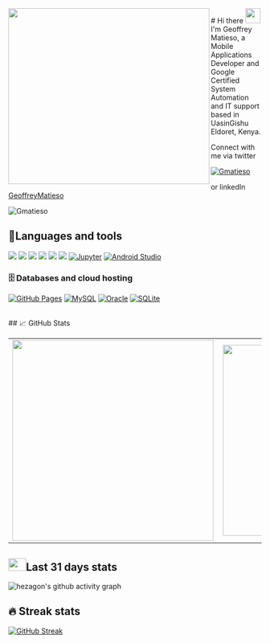 
<img align="left" height="350" width="400" src="https://cdn.dribbble.com/users/2238041/screenshots/4763918/working.gif" /> 
# Hi there <img src="https://raw.githubusercontent.com/MartinHeinz/MartinHeinz/master/wave.gif" width="30px"> 
I'm Geoffrey Matieso, a Mobile Applications Developer  and Google Certified System Automation and IT support based in  UasinGishu Eldoret, Kenya.

<p>Connect with me via twitter <p align="left"> <a href="https://twitter.com/Gmatieso" target="blank"><img src="https://img.shields.io/twitter/follow/Gmatieso?logo=twitter&style=for-the-badge" alt="Gmatieso" /></a> </p> or linkedIn <a href=https://www.linkedin.com/in/geoffreymatieso/>GeoffreyMatieso</a></p>


<p align="left"> <img src="https://komarev.com/ghpvc/?username=Gmatieso&label=Profile%20views&color=0e75b6&style=flat" alt="Gmatieso" /> </p>

## 🔧Languages and tools
![](https://img.shields.io/badge/Code-Kotlin-informational?style=flat&logo=Kotlin&logoColor=white&color=2bbc8a)
![](https://img.shields.io/badge/Code-C-informational?style=flat&logo=C&logoColor=white&color=2bbc8a)
![](https://img.shields.io/badge/Tools-Android-informational?style=flat&logo=Android&logoColor=white&color=2bbc8a)
![](https://img.shields.io/badge/Tools-Git-informational?style=flat&logo=Git&logoColor=white&color=2bbc8a)
![](https://img.shields.io/badge/Tools-Intellij-informational?style=flat&logo=IntellijIDEA&logoColor=white&color=2bbc8a)
![](https://img.shields.io/badge/Code-Python-informational?style=flat&logo=python&logoColor=white&color=2bbc8a)
<a href="#"><img alt="Jupyter" src="https://img.shields.io/badge/Jupyter-F37626.svg?logo=Jupyter&logoColor=white"></a>
<a href="#"><img alt="Android Studio" src="https://img.shields.io/badge/Android%20Studio-008678.svg?logo=android-studio&logoColor=white"></a>
### 🗄️ Databases and cloud hosting
<p>
    <a href="#"><img alt="GitHub Pages" src="https://img.shields.io/badge/GitHub%20Pages-327FC7.svg?logo=github&logoColor=white"></a>
    <a href="#"><img alt="MySQL" src="https://img.shields.io/badge/MySQL-00f.svg?logo=mysql&logoColor=white"></a>
    <a href="#"><img alt="Oracle" src ="https://img.shields.io/badge/Oracle-F00000.svg?logo=oracle&logoColor=white"></a>
    <a href="#"><img alt="SQLite" src ="https://img.shields.io/badge/SQLite-07405e.svg?logo=sqlite&logoColor=white"></a>
</p>
<br>
## &#x1f4c8; GitHub Stats
<center>
  <table>
    <tr>
        <td><img width="400px" align="left" src="https://github-readme-stats.vercel.app/api?username=Gmatieso&count_private=true&show_icons=true&theme=dark&layout=compact" /></td>
        <td><img width="380px" align="left" src="https://github-readme-stats.vercel.app/api/top-langs/?username=Gmatieso&hide=html&layout=compact&theme=dark" /></td>      
    </tr>   
  </table>
</center>

## <img src="https://raw.githubusercontent.com/TheDudeThatCode/TheDudeThatCode/master/Assets/Developer.gif" width=35 height=25>Last 31 days stats
<!-- GITHUB ACTIVITY GRAPH -->
![hezagon's github activity graph](https://activity-graph.herokuapp.com/graph?username=Gmatieso&theme=react-dark)
<!-- GITHUB STREAK -->
## 🔥 Streak stats
[![GitHub Streak](https://github-readme-streak-stats.herokuapp.com/?user=Gmatieso)](https://git.io/streak-stats)





